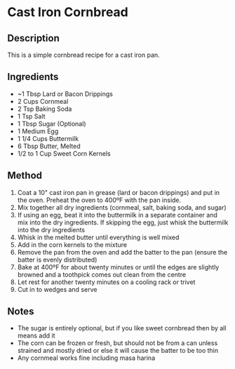 # Cast Iron Cornbread

## Description
This is a simple cornbread recipe for a cast iron pan.

## Ingredients
* ~1 Tbsp Lard or Bacon Drippings
* 2 Cups Cornmeal
* 2 Tsp Baking Soda
* 1 Tsp Salt
* 1 Tbsp Sugar (Optional)
* 1 Medium Egg
* 1 1/4 Cups Buttermilk
* 6 Tbsp Butter, Melted
* 1/2 to 1 Cup Sweet Corn Kernels

## Method
1. Coat a 10" cast iron pan in grease (lard or bacon drippings) and put in the oven. Preheat the oven to 400ºF with the pan inside.  
2. Mix together all dry ingredients (cornmeal, salt, baking soda, and sugar)  
3. If using an egg, beat it into the buttermilk in a separate container and mix into the dry ingredients. If skipping the egg, just whisk the buttermilk into the dry ingredients  
4. Whisk in the melted butter until everything is well mixed  
5. Add in the corn kernels to the mixture  
5. Remove the pan from the oven and add the batter to the pan (ensure the batter is evenly distributed)  
6. Bake at 400ºF for about twenty minutes or until the edges are slightly browned and a toothpick comes out clean from the centre  
7. Let rest for another twenty minutes on a cooling rack or trivet  
8. Cut in to wedges and serve  

## Notes
* The sugar is entirely optional, but if you like sweet cornbread then by all means add it  
* The corn can be frozen or fresh, but should not be from a can unless strained and mostly dried or else it will cause the batter to be too thin  
* Any cornmeal works fine including masa harina  
